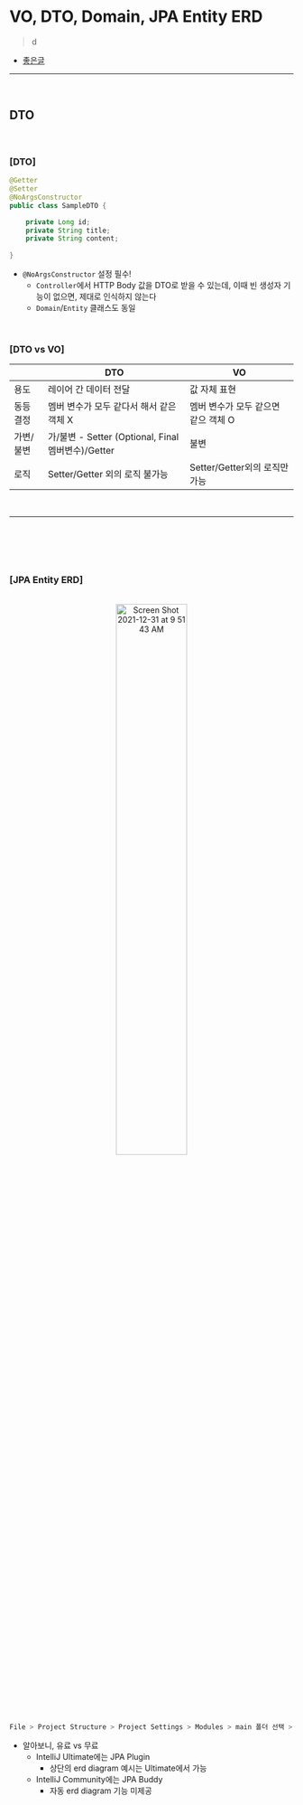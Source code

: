 # VO, DTO, Domain, JPA Entity ERD
> d
* [좋은글](https://gmlwjd9405.github.io/2019/10/28/intellij-jpa-erd.html)

<hr>
<br>

## DTO
####

<br>

### [DTO]
```java
@Getter
@Setter
@NoArgsConstructor
public class SampleDTO {

    private Long id;
    private String title;
    private String content;
    
}
```
* `@NoArgsConstructor` 설정 필수!
  *  `Controller`에서 HTTP Body 값을 DTO로 받을 수 있는데, 이때 빈 생성자 기능이 없으면, 제대로 인식하지 않는다
  *  `Domain`/`Entity` 클래스도 동일

<br>

### [DTO vs VO]

<div align="center">

  |          | DTO | VO |
  |----------|-----|----|
  |용도|레이어 간 데이터 전달|값 자체 표현|
  |동등 결정|멤버 변수가 모두 같다서 해서 같은 객체 X|멤버 변수가 모두 같으면 같으 객체 O|
  |가변/불변|가/불변 - Setter (Optional, Final 멤버변수)/Getter|불변|
  |로직|Setter/Getter 외의 로직 불가능|Setter/Getter외의 로직만 가능|

</div>

<br>
<hr>
<br>

##
####

<br>

### [JPA Entity ERD]

<br>

<div align="center">
  
  <img width="50%" alt="Screen Shot 2021-12-31 at 9 51 43 AM" src="https://user-images.githubusercontent.com/37537227/147796896-1bb8ee4c-bc05-4de4-85f4-b2e1ae6041bc.png">
  
</div>

<br>

```bash
File > Project Structure > Project Settings > Modules > main 폴더 선택 > [ + ] 버튼 클릭 > JPA 클릭
```
* 알아보니, 유료 vs 무료
  * IntelliJ Ultimate에는 JPA Plugin
    * 상단의 erd diagram 예시는 Ultimate에서 가능 
  * IntelliJ Community에는 JPA Buddy 
    * 자동 erd diagram 기능 미제공
